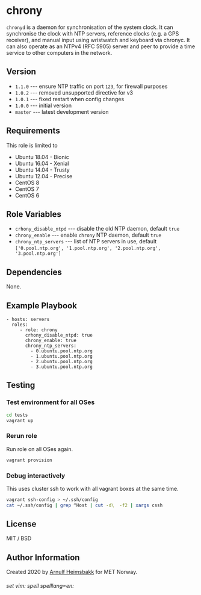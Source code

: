 chrony
======

`chronyd` is a daemon for synchronisation of the system clock. It can synchronise the clock with NTP servers, reference clocks (e.g. a GPS receiver), and manual input using wristwatch and keyboard via chronyc. It can also operate as an NTPv4 (RFC 5905) server and peer to provide a time service to other computers in the network.

Version
-------

* `1.1.0` --- ensure NTP traffic on port `123`, for firewall purposes
* `1.0.2` --- removed unsupported directive for v3
* `1.0.1` --- fixed restart when config changes
* `1.0.0` --- initial version
* `master` --- latest development version

Requirements
------------

This role is limited to

* Ubuntu 18.04 - Bionic
* Ubuntu 16.04 - Xenial
* Ubuntu 14.04 - Trusty
* Ubuntu 12.04 - Precise
* CentOS 8
* CentOS 7
* CentOS 6

Role Variables
--------------


* `crhony_disable_ntpd` --- disable the old NTP daemon, default `true`
* `chrony_enable` --- enable `chrony` NTP daemon, default `true`
* `chrony_ntp_servers` --- list of NTP servers in use, default `['0.pool.ntp.org', '1.pool.ntp.org', '2.pool.ntp.org', '3.pool.ntp.org']`

Dependencies
------------

None.

Example Playbook
----------------

    - hosts: servers
      roles:
         - role: chrony
           crhony_disable_ntpd: true
           chrony_enable: true
           chrony_ntp_servers:
             - 0.ubuntu.pool.ntp.org
             - 1.ubuntu.pool.ntp.org
             - 2.ubuntu.pool.ntp.org
             - 3.ubuntu.pool.ntp.org

Testing
-------

### Test environment for all OSes

```bash
cd tests
vagrant up
```

### Rerun role

Run role on all OSes again.

```bash
vagrant provision
```

### Debug interactively

This uses cluster ssh to work with all vagrant boxes at the same time.

```bash
vagrant ssh-config > ~/.ssh/config
cat ~/.ssh/config | grep ^Host | cut -d\  -f2 | xargs cssh
```

License
-------

MIT / BSD

Author Information
------------------

Created 2020 by [Arnulf Heimsbakk](mailto:arnulf.heimsbakk@met.no) for MET Norway.

###### set vim: spell spelllang=en:
